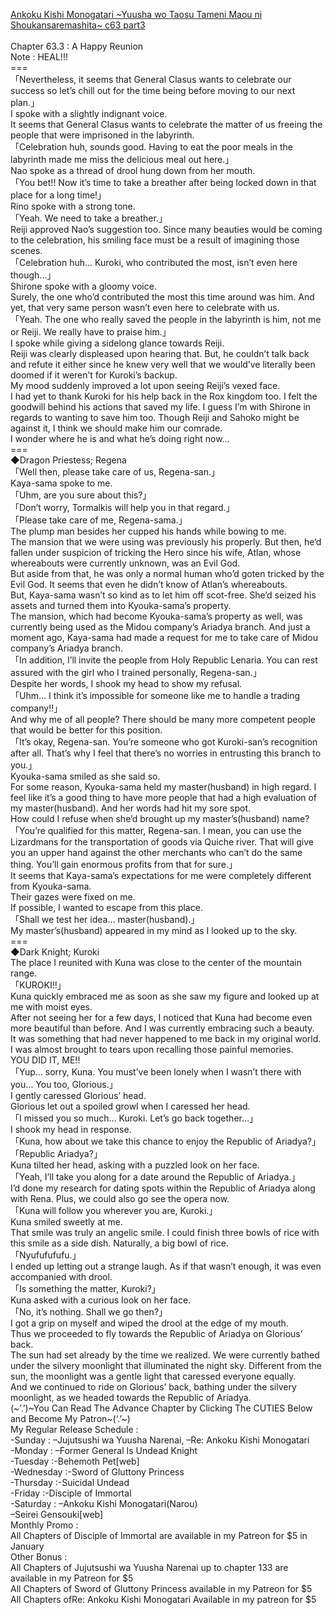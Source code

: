 [Ankoku Kishi Monogatari ~Yuusha wo Taosu Tameni Maou ni Shoukansaremashita~ c63 part3](https://foxaholic.com/novel/ankoku-kishi-monogatari-yuusha-wo-taosu-tameni-maou-ni-shoukansaremashita/chapter-63-3/)
<br/><br/>
Chapter 63.3 : A Happy Reunion<br/>
Note : HEAL!!!<br/>
===<br/>
「Nevertheless, it seems that General Clasus wants to celebrate our success so let’s chill out for the time being before moving to our next plan.」<br/>
I spoke with a slightly indignant voice.<br/>
It seems that General Clasus wants to celebrate the matter of us freeing the people that were imprisoned in the labyrinth.<br/>
「Celebration huh, sounds good. Having to eat the poor meals in the labyrinth made me miss the delicious meal out here.」<br/>
Nao spoke as a thread of drool hung down from her mouth.<br/>
「You bet!! Now it’s time to take a breather after being locked down in that place for a long time!」<br/>
Rino spoke with a strong tone.<br/>
「Yeah. We need to take a breather.」<br/>
Reiji approved Nao’s suggestion too. Since many beauties would be coming to the celebration, his smiling face must be a result of imagining those scenes.<br/>
「Celebration huh… Kuroki, who contributed the most, isn’t even here though…」<br/>
Shirone spoke with a gloomy voice.<br/>
Surely, the one who’d contributed the most this time around was him. And yet, that very same person wasn’t even here to celebrate with us.<br/>
「Yeah. The one who really saved the people in the labyrinth is him, not me or Reiji. We really have to praise him.」<br/>
I spoke while giving a sidelong glance towards Reiji.<br/>
Reiji was clearly displeased upon hearing that. But, he couldn’t talk back and refute it either since he knew very well that we would’ve literally been doomed if it weren’t for Kuroki’s backup.<br/>
My mood suddenly improved a lot upon seeing Reiji’s vexed face.<br/>
I had yet to thank Kuroki for his help back in the Rox kingdom too. I felt the goodwill behind his actions that saved my life. I guess I’m with Shirone in regards to wanting to save him too. Though Reiji and Sahoko might be against it, I think we should make him our comrade.<br/>
I wonder where he is and what he’s doing right now…<br/>
===<br/>
◆Dragon Priestess; Regena<br/>
「Well then, please take care of us, Regena-san.」<br/>
Kaya-sama spoke to me.<br/>
「Uhm, are you sure about this?」<br/>
「Don’t worry, Tormalkis will help you in that regard.」<br/>
「Please take care of me, Regena-sama.」<br/>
The plump man besides her cupped his hands while bowing to me.<br/>
The mansion that we were using was previously his properly. But then, he’d fallen under suspicion of tricking the Hero since his wife, Atlan, whose whereabouts were currently unknown, was an Evil God.<br/>
But aside from that, he was only a normal human who’d goten tricked by the Evil God. It seems that even he didn’t know of Atlan’s whereabouts.<br/>
But, Kaya-sama wasn’t so kind as to let him off scot-free. She’d seized his assets and turned them into Kyouka-sama’s property.<br/>
The mansion, which had become Kyouka-sama’s property as well, was currently being used as the Midou company’s Ariadya branch. And just a moment ago, Kaya-sama had made a request for me to take care of Midou company’s Ariadya branch.<br/>
「In addition, I’ll invite the people from Holy Republic Lenaria. You can rest assured with the girl who I trained personally, Regena-san.」<br/>
Despite her words, I shook my head to show my refusal.<br/>
「Uhm… I think it’s impossible for someone like me to handle a trading company!!」<br/>
And why me of all people? There should be many more competent people that would be better for this position.<br/>
「It’s okay, Regena-san. You’re someone who got Kuroki-san’s recognition after all. That’s why I feel that there’s no worries in entrusting this branch to you.」<br/>
Kyouka-sama smiled as she said so.<br/>
For some reason, Kyouka-sama held my master(husband) in high regard. I feel like it’s a good thing to have more people that had a high evaluation of my master(husband). And her words had hit my sore spot.<br/>
How could I refuse when she’d brought up my master’s(husband) name?<br/>
「You’re qualified for this matter, Regena-san. I mean, you can use the Lizardmans for the transportation of goods via Quiche river. That will give you an upper hand against the other merchants who can’t do the same thing. You’ll gain enormous profits from that for sure.」<br/>
It seems that Kaya-sama’s expectations for me were completely different from Kyouka-sama.<br/>
Their gazes were fixed on me.<br/>
If possible, I wanted to escape from this place.<br/>
「Shall we test her idea… master(husband).」<br/>
My master’s(husband) appeared in my mind as I looked up to the sky.<br/>
===<br/>
◆Dark Knight; Kuroki<br/>
The place I reunited with Kuna was close to the center of the mountain range.<br/>
「KUROKI!!」<br/>
Kuna quickly embraced me as soon as she saw my figure and looked up at me with moist eyes.<br/>
After not seeing her for a few days, I noticed that Kuna had become even more beautiful than before. And I was currently embracing such a beauty.<br/>
It was something that had never happened to me back in my original world.<br/>
I was almost brought to tears upon recalling those painful memories.<br/>
YOU DID IT, ME!!<br/>
「Yup… sorry, Kuna. You must’ve been lonely when I wasn’t there with you… You too, Glorious.」<br/>
I gently caressed Glorious’ head.<br/>
Glorious let out a spoiled growl when I caressed her head.<br/>
「I missed you so much… Kuroki. Let’s go back together…」<br/>
I shook my head in response.<br/>
「Kuna, how about we take this chance to enjoy the Republic of Ariadya?」<br/>
「Republic Ariadya?」<br/>
Kuna tilted her head, asking with a puzzled look on her face.<br/>
「Yeah, I’ll take you along for a date around the Republic of Ariadya.」<br/>
I’d done my research for dating spots within the Republic of Ariadya along with Rena. Plus, we could also go see the opera now.<br/>
「Kuna will follow you wherever you are, Kuroki.」<br/>
Kuna smiled sweetly at me.<br/>
That smile was truly an angelic smile. I could finish three bowls of rice with this smile as a side dish. Naturally, a big bowl of rice.<br/>
「Nyufufufufu.」<br/>
I ended up letting out a strange laugh. As if that wasn’t enough, it was even accompanied with drool.<br/>
「Is something the matter, Kuroki?」<br/>
Kuna asked with a curious look on her face.<br/>
「No, it’s nothing. Shall we go then?」<br/>
I got a grip on myself and wiped the drool at the edge of my mouth.<br/>
Thus we proceeded to fly towards the Republic of Ariadya on Glorious’ back.<br/>
The sun had set already by the time we realized. We were currently bathed under the silvery moonlight that illuminated the night sky. Different from the sun, the moonlight was a gentle light that caressed everyone equally.<br/>
And we continued to ride on Glorious’ back, bathing under the silvery moonlight, as we headed towards the Republic of Ariadya.<br/>
(\~’.’)\~You Can Read The Advance Chapter by Clicking The CUTIES Below and Become My Patron\~(‘.’\~)<br/>
My Regular Release Schedule :<br/>
-Sunday : –Jujutsushi wa Yuusha Narenai, –Re: Ankoku Kishi Monogatari<br/>
-Monday : –Former General Is Undead Knight<br/>
-Tuesday :-Behemoth Pet[web]<br/>
-Wednesday :-Sword of Gluttony Princess<br/>
-Thursday :-Suicidal Undead<br/>
-Friday :-Disciple of Immortal<br/>
-Saturday : –Ankoku Kishi Monogatari(Narou)<br/>
–Seirei Gensouki[web]<br/>
Monthly Promo :<br/>
All Chapters of Disciple of Immortal are available in my Patreon for $5 in January<br/>
Other Bonus :<br/>
All Chapters of Jujutsushi wa Yuusha Narenai up to chapter 133 are available in my Patreon for $5 <br/>
All Chapters of Sword of Gluttony Princess available in my Patreon for $5 <br/>
All Chapters ofRe: Ankoku Kishi Monogatari Available in my patreon for $5<br/>
